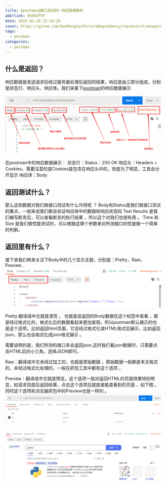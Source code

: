 ```yaml
---
title: 〖postman〗接口测试05-响应数据解析
abbrlink: 9656df9f
date: 2022-01-10 22:33:29
cover: https://gitee.com/XuePengJu/PictureDependency/raw/main/transparent_picture/transparent_picture%20(5).png
tags:
  - postman
categories:
  - postman
---
```


## 什么是返回？
响应数据是发送请求后经过服务器处理后返回的结果，响应是由三部分组成，分别是状态行、响应头、响应体。我们来看下[postman](https://so.csdn.net/so/search?q=postman)的响应数据展示 

![百度搜索](/img/blog/postman/05/05-01.png)

在postman中的响应数据展示：
状态行：Status：200 OK
响应头：Headers + Cookies，需要注意的是Cookies是包含在响应头中的，但是为了明显，工具会分开显示
响应体：Body

## 返回测试什么？
那么这些数据对我们做接口测试有什么作用呢 ？
Body和Status是我们做接口测试的重点，一般来说我们都会验证响应体中的数据和响应状态码
Test Results 是我们编写断言后，可以查看断言的执行结果 ，所以这个对我们也很有用 。
Time 和Size 是我们做性能测试时，可以根据这俩个参数来对所测接口的性能做一个简单的判断。

## 返回里有什么？
接下来我们再来关注下Body中的几个显示主题，分别是：Pretty，Raw，Preview .
![百度搜索](/img/blog/postman/05/05-02.png)

Pretty:翻译成中文就是漂亮 ， 也就是说返回的Body数据在这个标签中查看 ，都是经过格式化的，格式化后的数据看起来更加直观，所以postman默认展示的也是这个选项。比如返回html页面，它会经过格式化成HTML格式后展示，比如返回json，那么也会格式化成json格式展示 。

需要说明的是，我们所测的接口多会返回json,这时我们看json数据时，只需要点击HTML后的小三角，选择JSON即可。

Raw：翻译成中文未经过加工的，也就是原始数据 ，原始数据一般都是本文格式的，未经过格式化处理的，一般在抓包工具中都有这个选项 。

Preview：翻译成中文就是预览，这个选项一般对返回HTML的页面效果特别明显，如请求百度后返回结果，点击这个选项后就直接能查看到的页面 ，如下图 。同时这个选项和浏览器抓包中的Preview也是一样的 。
![百度搜索](/img/blog/postman/05/05-03.png)